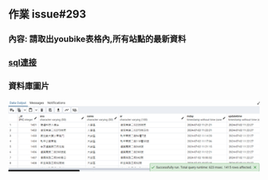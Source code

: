 ## 作業 issue#293

### 內容:  請取出youbike表格內,所有站點的最新資料 

### [sql連接](./issue#293.sql)

### 資料庫圖片
![圖片](./issue293.png)